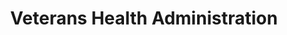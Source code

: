 ---
# This topic lives at
# https://digital.gov/topics/veterans-health-administration

# Topic Title
title: "Veterans Health Administration"

# description — keep it short and clear
# summary: ""

# Weight
weight: 1

# For more information on managing topics,
# see https://github.com/GSA/digitalgov.gov/wiki/topics
---